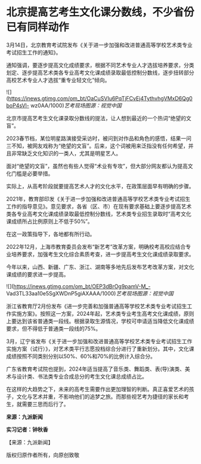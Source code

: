 # 北京提高艺考生文化课分数线，不少省份已有同样动作

3月14日，北京教育考试院发布《关于进一步加强和改进普通高等学校艺术类专业考试招生工作的通知》。

通知强调，要逐步提高文化成绩要求，根据不同艺术专业人才选拔培养要求，分类划定、逐步提高艺术类各专业高考文化课成绩录取最低控制分数线，逐步扭转部分高校艺术专业人才选拔“重专业轻文化”倾向。

![](https://inews.gtimg.com/om_bt/OaCuSVIu6PqTjFCvEj4TythvhgVMxD6Qg0boP4sVl-
wz0AA/1000)_艺考现场图源：视觉中国_

北京市提高艺考生文化课录取分数线的提法，让人想到最近的一个热词“绝望的文盲”。

2023春节档，某位明星路演接受采访时，被问到对作品和角色的感悟，结果一问三不知，被网友戏称为“绝望的文盲”。后来，这个词被用来泛指没有任何希望，并且非常缺乏文化知识的一类人，尤其是明星艺人。

面对“绝望的文盲”，虽然也有些人觉得“术业有专攻”，但大部分网友都认为提高文化门槛是必要举措。

实际上，从高考阶段就要提高艺术人才的文化水平，在政策层面早有明确的步骤。

2021年，教育部印发《关于进一步加强和改进普通高等学校艺术类专业考试招生工作的指导意见》。意见要求，各省（区、市）在现有要求基础上要逐步提高艺术类各专业高考文化课成绩录取最低控制分数线，艺术类专业招生录取时“高考文化课成绩所占比例原则上不低于50%”。

在这一政策指导下，各地都有所行动。

2022年12月，上海市教育委员会发布“新艺考”改革方案，明确校考高校应结合专业培养要求，加强考生文化综合素质考查，进一步提高考生文化课成绩录取要求。

今年以来，山西、新疆、广东、浙江、湖南等多地先后发布艺考改革方案，对文化课成绩的要求进一步提高。

![](https://inews.gtimg.com/om_bt/OEP3dBrOg9pamV-M_-
Vad3TL33aa10e5SgXWDnP5giAXAAA/1000)_艺考现场图源：视觉中国_

浙江省教育厅2月份发布《进一步完善和加强普通高等学校艺术类专业考试招生工作实施方案》。按照这一方案，2024年起，艺术类专业考生高考文化课成绩，原则上要达到该省普通类一段线。根据录取生源情况，学校可申请适当降低文化课成绩要求，但不得低于普通类一段线的75%。

3月，辽宁省发布《关于进一步加强和改进普通高等学校艺术类专业考试招生工作实施方案（试行）》，对艺术类平行志愿投档综合分进行了重新划分。其中，文化课成绩按照不同类别分别以50%、60%和70%的比例计入综合分。

广东省教育考试院也提到，2024年适当提高了音乐类、舞蹈类、表(导)演类、美术与设计类、书法类专业合成总分的考生文化课总成绩占比。

在这样的大趋势之下，未来的高考生需要作出更加理智的判断。真正喜爱艺术的孩子，文化与艺术并重，不影响他们的追梦之旅。而那些视艺考为捷径的家长和考生，就需要三思而后行了。

**来源：九派新闻**

**实习记者：钟秋香**

【来源：九派新闻】

版权归原作者所有，向原创致敬

